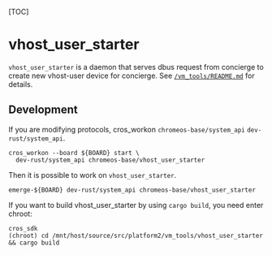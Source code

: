 [TOC]
# vhost_user_starter

`vhost_user_starter` is a daemon that serves dbus request from concierge to create new vhost-user
device for concierge. See [`/vm_tools/README.md`](/vm_tools/README.md) for details.


## Development

If you are modifying protocols, cros_workon `chromeos-base/system_api` `dev-rust/system_api`.

```
cros_workon --board ${BOARD} start \
  dev-rust/system_api chromeos-base/vhost_user_starter
```

Then it is possible to work on `vhost_user_starter`.
```
emerge-${BOARD} dev-rust/system_api chromeos-base/vhost_user_starter
```

If you want to build vhost_user_starter by using `cargo build`, you need enter chroot:
```
cros_sdk
(chroot) cd /mnt/host/source/src/platform2/vm_tools/vhost_user_starter && cargo build
```
